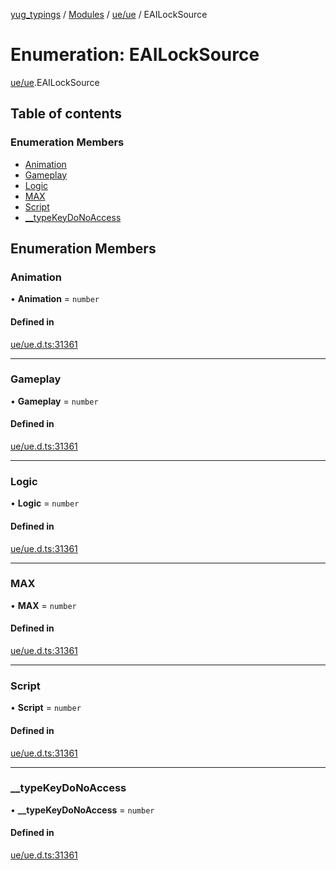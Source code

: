 [yug_typings](../README.md) / [Modules](../modules.md) / [ue/ue](../modules/ue_ue.md) / EAILockSource

# Enumeration: EAILockSource

[ue/ue](../modules/ue_ue.md).EAILockSource

## Table of contents

### Enumeration Members

- [Animation](ue_ue.EAILockSource.md#animation)
- [Gameplay](ue_ue.EAILockSource.md#gameplay)
- [Logic](ue_ue.EAILockSource.md#logic)
- [MAX](ue_ue.EAILockSource.md#max)
- [Script](ue_ue.EAILockSource.md#script)
- [\_\_typeKeyDoNoAccess](ue_ue.EAILockSource.md#__typekeydonoaccess)

## Enumeration Members

### Animation

• **Animation** = `number`

#### Defined in

[ue/ue.d.ts:31361](https://github.com/YugMetaverse/yug_typings/blob/25cad34/ue/ue.d.ts#L31361)

___

### Gameplay

• **Gameplay** = `number`

#### Defined in

[ue/ue.d.ts:31361](https://github.com/YugMetaverse/yug_typings/blob/25cad34/ue/ue.d.ts#L31361)

___

### Logic

• **Logic** = `number`

#### Defined in

[ue/ue.d.ts:31361](https://github.com/YugMetaverse/yug_typings/blob/25cad34/ue/ue.d.ts#L31361)

___

### MAX

• **MAX** = `number`

#### Defined in

[ue/ue.d.ts:31361](https://github.com/YugMetaverse/yug_typings/blob/25cad34/ue/ue.d.ts#L31361)

___

### Script

• **Script** = `number`

#### Defined in

[ue/ue.d.ts:31361](https://github.com/YugMetaverse/yug_typings/blob/25cad34/ue/ue.d.ts#L31361)

___

### \_\_typeKeyDoNoAccess

• **\_\_typeKeyDoNoAccess** = `number`

#### Defined in

[ue/ue.d.ts:31361](https://github.com/YugMetaverse/yug_typings/blob/25cad34/ue/ue.d.ts#L31361)
